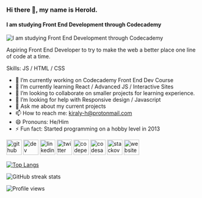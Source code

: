 ### Hi there 👋, my name is Herold.
#### I am studying Front End Development through Codecademy
![I am studying Front End Development through Codecademy](https://arturssmirnovs.github.io/github-profile-readme-generator/images/banner.png)

Aspiring Front End Developer to try to make the web a better place one line of code at a time.

Skills: JS / HTML / CSS

- 🔭 I’m currently working on Codecademy Front End Dev Course 
- 🌱 I’m currently learning React / Advanced JS / Interactive Sites 
- 👯 I’m looking to collaborate on smaller projects for learning experience. 
- 🤔 I’m looking for help with Responsive design / Javascript 
- 💬 Ask me about my current projects 
- 📫 How to reach me: kiraly-h@protonmail.com 
- 😄 Pronouns: He/Him 
- ⚡ Fun fact: Started programming on a hobby level in 2013 


[<img src='https://cdn.jsdelivr.net/npm/simple-icons@3.0.1/icons/github.svg' alt='github' height='40'>](https://github.com/HeroldKiraly)  [<img src='https://cdn.jsdelivr.net/npm/simple-icons@3.0.1/icons/dev-dot-to.svg' alt='dev' height='40'>](https://dev.to/heroldkiraly)  [<img src='https://cdn.jsdelivr.net/npm/simple-icons@3.0.1/icons/linkedin.svg' alt='linkedin' height='40'>](https://www.linkedin.com/in/heroldkiraly/)  [<img src='https://cdn.jsdelivr.net/npm/simple-icons@3.0.1/icons/twitter.svg' alt='twitter' height='40'>](https://twitter.com/KiralyHerold)  [<img src='https://cdn.jsdelivr.net/npm/simple-icons@3.0.1/icons/codepen.svg' alt='codepen' height='40'>](https://codepen.io/levente)  [<img src='https://cdn.jsdelivr.net/npm/simple-icons@3.0.1/icons/codesandbox.svg' alt='codesandbox' height='40'>](https://codesandbox.io/u/HeroldKiraly)  [<img src='https://cdn.jsdelivr.net/npm/simple-icons@3.0.1/icons/stackoverflow.svg' alt='stackoverflow' height='40'>](https://stackoverflow.com/users/19481652)  [<img src='https://cdn.jsdelivr.net/npm/simple-icons@3.0.1/icons/icloud.svg' alt='website' height='40'>](https://heroldkiraly.github.io/)  

[![Top Langs](https://github-readme-stats.vercel.app/api/top-langs/?username=HeroldKiraly)](https://github.com/anuraghazra/github-readme-stats)

![GitHub streak stats](https://github-readme-streak-stats.herokuapp.com/?user=HeroldKiraly)  

![Profile views](https://gpvc.arturio.dev/HeroldKiraly)
